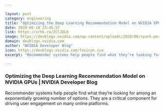```yaml
---

layout: post
category: engineering
title: "Optimizing the Deep Learning Recommendation Model on NVIDIA GPUs"
date: 2020-06-18 23:45:57
link: https://vrhk.co/2ClJDL8
image: https://devblogs.nvidia.com/wp-content/uploads/2020/06/spark-performance-improvement-gpu.png
domain: devblogs.nvidia.com
author: "NVIDIA Developer Blog"
icon: https://devblogs.nvidia.com/favicon.ico
excerpt: "Recommender systems help people find what they’re looking for among an exponentially growing number of options. They are a critical component for driving user engagement on many online platforms."

---
```


### Optimizing the Deep Learning Recommendation Model on NVIDIA GPUs | NVIDIA Developer Blog

Recommender systems help people find what they’re looking for among an exponentially growing number of options. They are a critical component for driving user engagement on many online platforms.